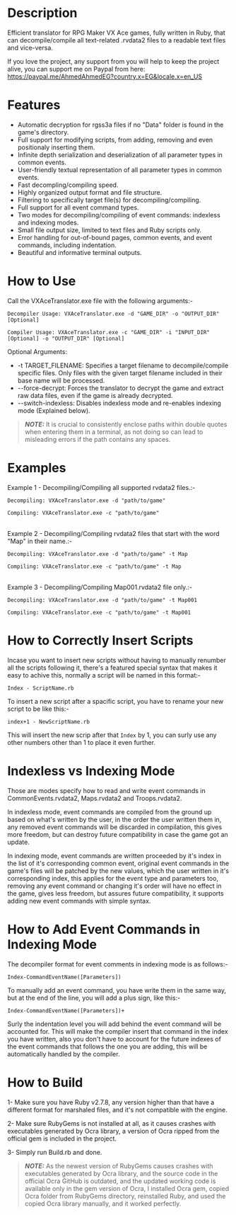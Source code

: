 # Description
Efficient translator for RPG Maker VX Ace games, fully written in Ruby, that can decompile/compile all text-related .rvdata2 files to a readable text files and vice-versa.

If you love the project, any support from you will help to keep the project alive, you can support me on Paypal from here: https://paypal.me/AhmedAhmedEG?country.x=EG&locale.x=en_US

# Features
- Automatic decryption for rgss3a files if no "Data" folder is found in the game's directory.
- Full support for modifying scripts, from adding, removing and even positionaly inserting them.
- Infinite depth serialization and deserialization of all parameter types in common events.
- User-friendly textual representation of all parameter types in common events.
- Fast decompling/compiling speed.
- Highly organized output format and file structure.
- Filtering to specifically target file(s) for decompiling/compiling.
- Full support for all event command types.
- Two modes for decompiling/compiling of event commands: indexless and indexing modes.
- Small file output size, limited to text files and Ruby scripts only.
- Error handling for out-of-bound pages, common events, and event commands, including indentation.
- Beautiful and informative terminal outputs.

# How to Use
Call the VXAceTranslator.exe file with the following arguments:-

```Decompiler Usage: VXAceTranslator.exe -d "GAME_DIR" -o "OUTPUT_DIR" [Optional]```

```Compiler Usage: VXAceTranslator.exe -c "GAME_DIR" -i "INPUT_DIR" [Optional] -o "OUTPUT_DIR" [Optional]```

Optional Arguments:
- -t TARGET_FILENAME: Specifies a target filename to decompile/compile specific files. Only files with the given target filename included in their base name will be processed.
- --force-decrypt: Forces the translator to decrypt the game and extract raw data files, even if the game is already decrypted.
- --switch-indexless: Disables indexless mode and re-enables indexing mode (Explained below).

> **_NOTE:_** It is crucial to consistently enclose paths within double quotes when entering them in a terminal, as not doing so can lead to misleading errors if the path contains any spaces.

# Examples
Example 1 - Decompiling/Compiling all supported rvdata2 files.:-

```Decompiling: VXAceTranslator.exe -d "path/to/game"```
  
```Compiling: VXAceTranslator.exe -c "path/to/game"```<br/><br/>

Example 2 - Decompiling/Compiling rvdata2 files that start with the word "Map" in their name.:-

```Decompiling: VXAceTranslator.exe -d "path/to/game" -t Map```
  
```Compiling: VXAceTranslator.exe -c "path/to/game" -t Map```<br/><br/>

Example 3 - Decompiling/Compiling Map001.rvdata2 file only.:-

```Decompiling: VXAceTranslator.exe -d "path/to/game" -t Map001```
  
```Compiling: VXAceTranslator.exe -c "path/to/game" -t Map001```

# How to Correctly Insert Scripts
Incase you want to insert new scripts without having to manually renumber all the scripts following it, there's a featured special syntax that makes it easy to achive this, normally a script will be named in this format:-

`Index - ScriptName.rb`

To insert a new script after a spacific script, you have to rename your new script to be like this:-

`index+1 - NewScriptName.rb`

This will insert the new scrip after that `Index` by 1, you can surly use any other numbers other than 1 to place it even further.

# Indexless vs Indexing Mode
Those are modes specify how to read and write event commands in CommonEvents.rvdata2, Maps.rvdata2 and Troops.rvdata2.

In indexless mode, event commands are compiled from the ground up based on what's written by the user, in the order the user written them in, any removed event commands will be discarded in compilation, this gives more freedom, but can destroy future compatibility in case the game got an update.

In indexing mode, event commands are written proceeded by it's index in the list of it's corresponding common event, original event commands in the game's files will be patched by the new values, which the user written in it's corresponding index, this applies for the event type and parameters too, removing any event command or changing it's order will have no effect in the game, gives less freedom, but assures future compatibility, it supports adding new event commands with simple syntax.

# How to Add Event Commands in Indexing Mode
The decompiler format for event comments in indexing mode is as follows:-

`Index-CommandEventName([Parameters])`

To manually add an event command, you have write them in the same way, but at the end of the line, you will add a plus sign, like this:-

`Index-CommandEventName([Parameters])+`

Surly the indentation level you will add behind the event command will be accounted for.
This will make the compiler insert that command in the index you have written, also you don't have to account for the future indexes of the event commands that follows the one you are adding, this will be automatically handled by the compiler.

# How to Build
1- Make sure you have Ruby v2.7.8, any version higher than that have a different format for marshaled files, and it's not compatible with the engine.

2- Make sure RubyGems is not installed at all, as it causes crashes with executables generated by Ocra library, a version of Ocra ripped from the official gem is included in the project.

3- Simply run Build.rb and done.

> **_NOTE:_** As the newest version of RubyGems causes crashes with executables generated by Ocra library, and the source code in the official Ocra GitHub is outdated, and the updated working code is available only in the gem version of Ocra, I installed Ocra gem, copied Ocra folder from RubyGems directory, reinstalled Ruby, and used the copied Ocra library manually, and it worked perfectly.
